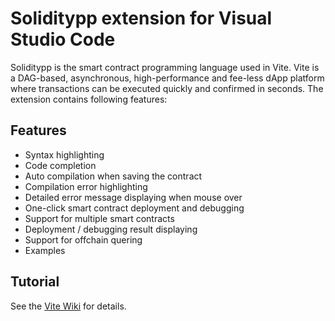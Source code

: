 # Soliditypp extension for Visual Studio Code

Soliditypp is the smart contract programming language used in Vite. Vite is a DAG-based, asynchronous, high-performance and fee-less dApp platform where transactions can be executed quickly and confirmed in seconds. The extension contains following features:

## Features
* Syntax highlighting
* Code completion
* Auto compilation when saving the contract
* Compilation error highlighting
* Detailed error message displaying when mouse over 
* One-click smart contract deployment and debugging
* Support for multiple smart contracts
* Deployment / debugging result displaying
* Support for offchain quering
* Examples

## Tutorial
See the [Vite Wiki](https://vite.wiki/tutorial/contract/debug.html) for details.
  
